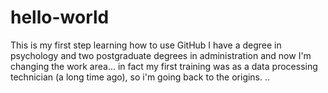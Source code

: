 # hello-world
This is my first step learning how to use GitHub
I have a degree in psychology and two postgraduate degrees in administration and now I'm changing the work area...
in fact my first training was as a data processing technician (a long time ago), so i'm going back to the origins.
..
